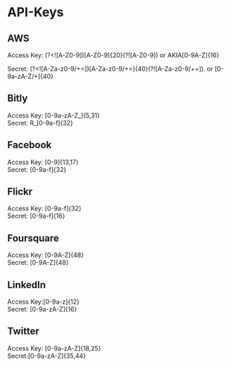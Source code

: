 # API-Keys
## AWS  
Access Key:
(?<![A-Z0-9])[A-Z0-9]{20}(?![A-Z0-9]) 
or
AKIA[0-9A-Z]{16}

Secret:
(?<![A-Za-z0-9/+=])[A-Za-z0-9/+=]{40}(?![A-Za-z0-9/+=]).
or
[0-9a-zA-Z/+]{40}

## Bitly  
Access Key: [0-9a-zA-Z_]{5,31}  
Secret: R_[0-9a-f]{32}

## Facebook  
Access Key: [0-9]{13,17}  
Secret: [0-9a-f]{32}

## Flickr  
Access Key: [0-9a-f]{32}  
Secret: [0-9a-f]{16}

## Foursquare  
Access Key: [0-9A-Z]{48}  
Secret: [0-9A-Z]{48}

## LinkedIn  
Access Key:[0-9a-z]{12}  
Secret: [0-9a-zA-Z]{16}

## Twitter  
Access Key: [0-9a-zA-Z]{18,25}  
Secret:[0-9a-zA-Z]{35,44}
